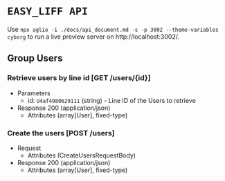 <!-- include(./api_structures.md) -->

# `EASY_LIFF API`

Use `npx aglio -i ./docs/api_document.md -s -p 3002 --theme-variables cyborg` to run a live preview server on http://localhost:3002/.

## Group Users

### Retrieve users by line id [GET /users/{id}]

- Parameters
  - id: `U4af4980629111` (string) - Line ID of the Users to retrieve
- Response 200 (application/json)
  - Attributes (array[User], fixed-type)

### Create the users [POST /users]

- Request
  - Attributes (CreateUsersRequestBody)
- Response 200 (application/json)
  - Attributes (array[User], fixed-type)
